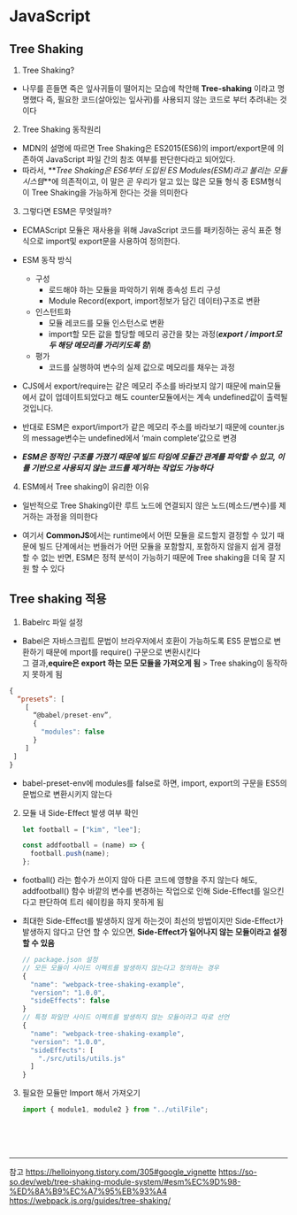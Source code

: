  # JavaScript

## Tree Shaking

1. Tree Shaking?

- 나무를 흔들면 죽은 잎사귀들이 떨어지는 모습에 착안해 **Tree-shaking** 이라고 명명했다 즉, 필요한 코드(살아있는 잎사귀)를 사용되지 않는 코드로 부터 추려내는 것이다

2. Tree Shaking 동작원리

- MDN의 설명에 따르면 Tree Shaking은 ES2015(ES6)의 import/export문에 의존하여 JavaScript 파일 간의 참조 여부를 판단한다라고 되어있다.
- 따라서, **_Tree Shaking은 ES6부터 도입된 ES Modules(ESM)라고 불리는 모듈 시스템_**에 의존적이고, 이 말은 곧 우리가 알고 있는 많은 모듈 형식 중 ESM형식이 Tree Shaking을 가능하게 한다는 것을 의미한다

3. 그렇다면 ESM은 무엇일까?

- ECMAScript 모듈은 재사용을 위해 JavaScript 코드를 패키징하는 공식 표준 형식으로 import및 export문을 사용하여 정의한다.

- ESM 동작 방식

  - 구성
    - 로드해야 하는 모듈을 파악하기 위해 종속성 트리 구성
    - Module Record(export, import정보가 담긴 데이터)구조로 변환
  - 인스턴트화
    - 모듈 레코드를 모듈 인스턴스로 변환
    - import할 모든 값을 할당할 메모리 공간을 찾는 과정(_**export / import모두 해당 메모리를 가리키도록 함**_)
  - 평가
    - 코드를 실행하여 변수의 실제 값으로 메모리를 채우는 과정

- CJS에서 export/require는 같은 메모리 주소를 바라보지 않기 때문에 main모듈에서 값이 업데이트되었다고 해도 counter모듈에서는 계속 undefined값이 출력될 것입니다.

- 반대로 ESM은 export/import가 같은 메모리 주소를 바라보기 때문에 counter.js의 message변수는 undefined에서 ‘main complete’값으로 변경

- _**ESM은 정적인 구조를 가졌기 때문에 빌드 타임에 모듈간 관계를 파악할 수 있고, 이를 기반으로 사용되지 않는 코드를 제거하는 작업도 가능하다**_

4. ESM에서 Tree shaking이 유리한 이유

- 일반적으로 Tree Shaking이란 루트 노드에 연결되지 않은 노드(메소드/변수)를 제거하는 과정을 의미한다

- 여기서 **CommonJS**에서는 runtime에서 어떤 모듈을 로드할지 결정할 수 있기 때문에 빌드 단계에서는 번들러가 어떤 모듈을 포함할지, 포함하지 않을지 쉽게 결정할 수 없는 반면, ESM은 정적 분석이 가능하기 때문에 Tree shaking을 더욱 잘 지원 할 수 있다

## Tree shaking 적용

1. Babelrc 파일 설정

- Babel은 자바스크립트 문법이 브라우저에서 호환이 가능하도록 ES5 문법으로 변환하기 때문에 mport를 require() 구문으로 변환시킨다  
  그 결과,**equire은 export 하는 모든 모듈을 가져오게 됨** > Tree shaking이 동작하지 못하게 됨

```javascript
{
  “presets”: [
    [
      “@babel/preset-env”,
      {
	    "modules": false
      }
    ]
 ]
}
```

- babel-preset-env에 modules를 false로 하면, import, export의 구문을 ES5의 문법으로 변환시키지 않는다

2. 모듈 내 Side-Effect 발생 여부 확인

   ```javascript
   let football = ["kim", "lee"];

   const addfootball = (name) => {
     football.push(name);
   };
   ```

- football() 라는 함수가 쓰이지 않아 다른 코드에 영향을 주지 않는다 해도, addfootball() 함수 바깥의 변수를 변경하는 작업으로 인해 Side-Effect를 일으킨다고 판단하여 트리 쉐이킹을 하지 못하게 됨
- 최대한 Side-Effect를 발생하지 않게 하는것이 최선의 방법이지만 Side-Effect가 발생하지 않다고 단언 할 수 있으면, **Side-Effect가 일어나지 않는 모듈이라고 설정할 수 있음**

  ```javascript
  // package.json 설정
  // 모든 모듈이 사이드 이펙트를 발생하지 않는다고 정의하는 경우
  {
    "name": "webpack-tree-shaking-example",
    "version": "1.0.0",
    "sideEffects": false
  }
  // 특정 파일만 사이드 이펙트를 발생하지 않는 모듈이라고 따로 선언
  {
    "name": "webpack-tree-shaking-example",
    "version": "1.0.0",
    "sideEffects": [
      "./src/utils/utils.js"
    ]
  }
  ```

3. 필요한 모듈만 Import 해서 가져오기

   ```javascript
   import { module1, module2 } from "../utilFile";
   ```

<br/>
<br/>
<br/>

---

참고
https://helloinyong.tistory.com/305#google_vignette
https://so-so.dev/web/tree-shaking-module-system/#esm%EC%9D%98-%ED%8A%B9%EC%A7%95%EB%93%A4
https://webpack.js.org/guides/tree-shaking/
